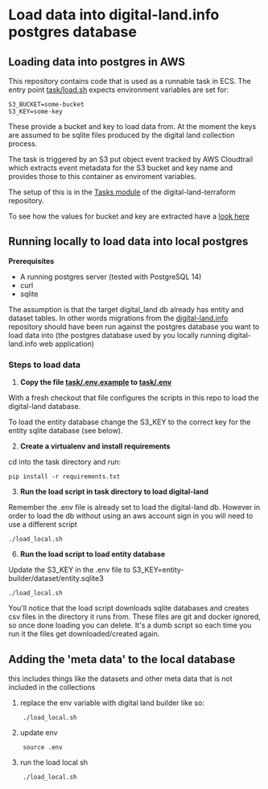 # Load data into digital-land.info postgres database

## Loading data into postgres in AWS

This repository contains code that is used as a runnable task in ECS. The
entry point [task/load.sh](task/load.sh) expects environment variables
are set for:

    S3_BUCKET=some-bucket
    S3_KEY=some-key

These provide a bucket and key to load data from. At the moment the keys are assumed to be sqlite files produced by
the digital land collection process.

The task is triggered by an S3 put object event tracked by AWS Cloudtrail which extracts event metadata for the S3
bucket and key name and provides those to this container as enviroment variables.

The setup of this is in the [Tasks module](https://github.com/digital-land/digital-land-infrastructure/tree/main/terraform/modules/tasks)
of the digital-land-terraform repository.

To see how the values for bucket and key are extracted have a [look here](https://github.com/digital-land/digital-land-infrastructure/blob/main/terraform/modules/tasks/main.tf#L136:L155)

## Running locally to load data into local postgres

**Prerequisites**

   - A running postgres server (tested with PostgreSQL 14)
   - curl
   - sqlite

The assumption is that the target digital_land db already has entity and dataset tables. In other words migrations
from the [digital-land.info](https://github.com/digital-land/digital-land.info) repository should have been run against
the postgres database you want to load data into (the postgres database used by you locally running digital-land.info web
application)

### Steps to load data

1. **Copy the file [task/.env.example](task/.env.example) to [task/.env](task/.env)**

With a fresh checkout that file configures the scripts in this repo to load the digital-land database.

To load the entity database change the S3_KEY to the correct key for the entity sqlite database (see below).


2. **Create a virtualenv and install requirements**

cd into the task directory and run:

    pip install -r requirements.txt

3. **Run the load script in task directory to load digital-land**

Remember the .env file is already set to load the digital-land db. However in order to load the db without using an aws account sign in you will need to use a different script

    ./load_local.sh

6. **Run the load script to load entity database**

Update the S3_KEY in the .env file to S3_KEY=entity-builder/dataset/entity.sqlite3

    ./load_local.sh

You'll notice that the load script downloads sqlite databases and creates csv files in the directory it runs from. These
files are git and docker ignored, so once done loading you can delete. It's a dumb script so each time you run it
the files get downloaded/created again.

## Adding the 'meta data' to the local database
this includes things like the datasets and other meta data that is not included in the collections

1. replace the env variable with digital land builder like so:
```
    ./load_local.sh
```
2. update env
```
    source .env
```
3. run the load local sh
```
    ./load_local.sh
```
